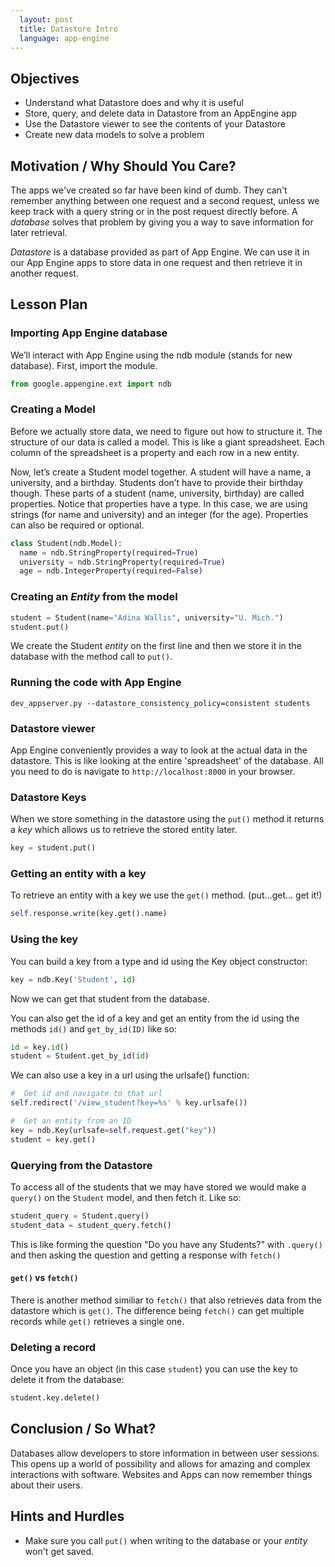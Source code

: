 ```yaml
---
  layout: post
  title: Datastore Intro
  language: app-engine
---
```


##  Objectives

+ Understand what Datastore does and why it is useful
+ Store, query, and delete data in Datastore from an AppEngine app
+ Use the Datastore viewer to see the contents of your Datastore
+ Create new data models to solve a problem

##  Motivation / Why Should You Care?

The apps we've created so far have been kind of dumb. They can't remember anything between one request and a second request, unless we keep track with a query string or in the post request directly before. A *database* solves that problem by giving you a way to save information for later retrieval.

*Datastore* is a database provided as part of App Engine. We can use it in our App Engine apps to store data in one request and then retrieve it in another request.

##  Lesson Plan

###  Importing App Engine database

We’ll interact with App Engine using the ndb module (stands for new database). First, import the module.

```python
from google.appengine.ext import ndb
```

###  Creating a Model

Before we actually store data, we need to figure out how to structure it. The structure of our data is called a model. This is like a giant spreadsheet. Each column of the spreadsheet is a property and each row in a new entity.

Now, let’s create a Student model together. A student will have a name, a university, and a birthday. Students don’t have to provide their birthday though. These parts of a student (name, university, birthday) are called properties. Notice that properties have a type. In this case, we are using strings (for name and university) and an integer (for the age). Properties can also be required or optional.

```python
class Student(ndb.Model):
  name = ndb.StringProperty(required=True)
  university = ndb.StringProperty(required=True)
  age = ndb.IntegerProperty(required=False)
```

###  Creating an *Entity* from the model

```python
student = Student(name="Adina Wallis", university="U. Mich.")
student.put()
```

We create the Student *entity* on the first line and then we store it in the database with the method call to `put()`.

###  Running the code with App Engine

```
dev_appserver.py --datastore_consistency_policy=consistent students
```

###  Datastore viewer

App Engine conveniently provides a way to look at the actual data in the datastore.  This is like looking at the entire 'spreadsheet' of the database. All you need to do is navigate to `http://localhost:8000` in your browser.

###  Datastore Keys

When we store something in the datastore using the `put()` method it returns a *key* which allows us to retrieve the stored entity later.

```python
key = student.put()
```

###  Getting an entity with a key

To retrieve an entity with a key we use the `get()` method. (put...get... get it!)

```python
self.response.write(key.get().name)
```

###  Using the key

You can build a key from a type and id using the Key object constructor:

```python
key = ndb.Key('Student', id)
```

Now we can get that student from the database.

You can also get the id of a key and get an entity from the id using the methods `id()` and `get_by_id(ID)` like so:

```python
id = key.id()
student = Student.get_by_id(id)
```

We can also use a key in a url using the urlsafe() function:

```python
#  Get id and navigate to that url
self.redirect('/view_student?key=%s' % key.urlsafe())

#  Get an entity from an ID
key = ndb.Key(urlsafe=self.request.get("key"))
student = key.get()
```

###  Querying from the Datastore

To access all of the students that we may have stored we would make a `query()` on the `Student` model, and then fetch it. Like so:

```python
student_query = Student.query()
student_data = student_query.fetch()
```

This is like forming the question "Do you have any Students?" with `.query()` and then asking the question and getting a response with `fetch()`

####  `get()` vs `fetch()`

There is another method similiar to `fetch()` that also retrieves data from the datastore which is `get()`.  The difference being `fetch()` can get multiple records while `get()` retrieves a single one.

###  Deleting a record

Once you have an object (in this case `student`) you can use the key to delete it from the database:

```python
student.key.delete()
```

##  Conclusion / So What?

Databases allow developers to store information in between user sessions. This opens up a world of possibility and allows for amazing and complex interactions with software. Websites and Apps can now remember things about their users.

##  Hints and Hurdles

+ Make sure you call `put()` when writing to the database or your *entity* won't get saved.

